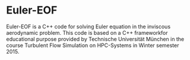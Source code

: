 # Euler-EOF

Euler-EOF is a C++ code for solving Euler equation in the inviscous aerodynamic problem. This code is based on a C++ frameworkfor educational purpose provided by Technische Universität München in the course Turbulent Flow Simulation on HPC-Systems in Winter semester 2015.  

